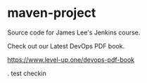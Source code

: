 # maven-project
Source code for James Lee's Jenkins course.

Check out our Latest DevOps PDF book.

https://www.level-up.one/devops-pdf-book

. test checkin

